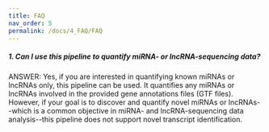 ```yaml
---
title: FAQ
nav_order: 5
permalink: /docs/4_FAQ/FAQ
---
```


##### 1. Can I use this pipeline to quantify miRNA- or lncRNA-sequencing data?
ANSWER: Yes, if you are interested in quantifying known miRNAs or lncRNAs only, this pipeline can be used. It quantifies any miRNAs or lncRNAs involved in the provided gene annotations files (GTF files). However, if your goal is to discover and quantify novel miRNAs or lncRNAs--which is a common objective in miRNA- and lncRNA-sequencing data analysis--this pipeline does not support novel transcript identification.

